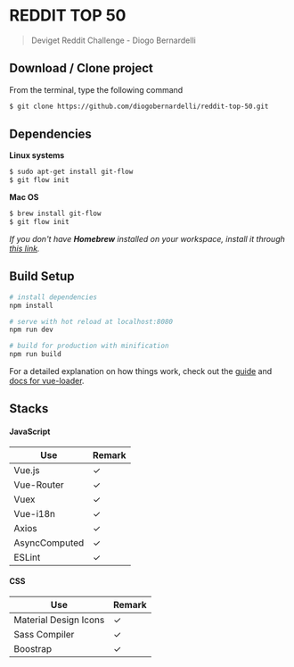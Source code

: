 # REDDIT TOP 50

> Deviget Reddit Challenge - Diogo Bernardelli

## Download / Clone project

From the terminal, type the following command
```bash
$ git clone https://github.com/diogobernardelli/reddit-top-50.git
```

## Dependencies

**Linux systems**
```bash
$ sudo apt-get install git-flow
$ git flow init
```
**Mac OS**
```bash
$ brew install git-flow
$ git flow init
```
*If you don't have **Homebrew** installed on your workspace, install it through [this link](https://brew.sh/).*

## Build Setup

``` bash
# install dependencies
npm install

# serve with hot reload at localhost:8080
npm run dev

# build for production with minification
npm run build
```

For a detailed explanation on how things work, check out the [guide](http://vuejs-templates.github.io/webpack/) and [docs for vue-loader](http://vuejs.github.io/vue-loader).

## Stacks

#### JavaScript
| Use | Remark |
| --- | --- |
| Vue.js | ✓ |
| Vue-Router | ✓ |
| Vuex | ✓ |
| Vue-i18n | ✓ |
| Axios | ✓ |
| AsyncComputed | ✓ |
| ESLint | ✓ |

#### CSS
| Use | Remark |
| --- | --- |
| Material Design Icons | ✓ |
| Sass Compiler | ✓ |
| Boostrap | ✓ |
